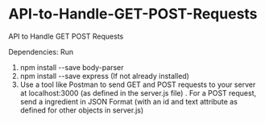 # API-to-Handle-GET-POST-Requests
API to Handle GET POST Requests

Dependencies:
Run
1) npm install --save body-parser
2) npm install --save express (If not already installed)
3) Use a tool like Postman to send GET and POST requests to your server at localhost:3000 (as defined in the server.js file) . For a POST request, send a ingredient in JSON Format (with an id and text attribute as defined for other objects in server.js)

